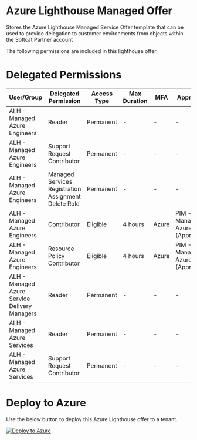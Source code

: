 # Azure Lighthouse Managed Offer
Stores the Azure Lighthouse Managed Service Offer template that can be used to provide delegation to customer environments from objects within the Softcat Partner account

The following permissions are included in this lighthouse offer.

# Delegated Permissions

| User/Group                                    | Delegated Permission                                 | Access Type | Max Duration | MFA   | Approvers                      |
| --------------------------------------------- | ---------------------------------------------------- | ----------- | ------------ | ---   | ------------------------------ |
| ALH - Managed Azure Engineers                 | Reader                                               | Permanent   | -            | -     | -                              |
| ALH - Managed Azure Engineers                 | Support Request Contributor                          | Permanent   | -            | -     | -                              |
| ALH - Managed Azure Engineers                 | Managed Services Registration Assignment Delete Role | Permanent   | -            | -     | -                              |
| ALH - Managed Azure Engineers                 | Contributor                                          | Eligible    | 4 hours      | Azure | PIM - Managed Azure (Approvers)|
| ALH - Managed Azure Engineers                 | Resource Policy Contributor                          | Eligible    | 4 hours      | Azure | PIM - Managed Azure (Approvers)|
| ALH - Managed Azure Service Delivery Managers | Reader                                               | Permanent   | -            | -     | -                              |
| ALH - Managed Azure Services                  | Reader                                               | Permanent   | -            | -     | -                              |
| ALH - Managed Azure Services                  | Support Request Contributor                          | Permanent   | -            | -     | -                              |

# Deploy to Azure 

Use the below button to deploy this Azure Lighthouse offer to a tenant.

[![Deploy to Azure](https://aka.ms/deploytoazurebutton)](https://portal.azure.com/#create/Microsoft.Template/uri/https%3A%2F%2Fraw.githubusercontent.com%2FSoftcatMS%2Fazure-lighthouse-managedoffer%2Fmain%2Fproduction-lighthouse-offer.json)
